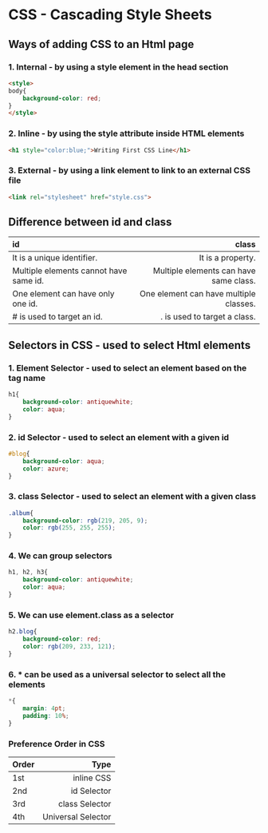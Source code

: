 # CSS - Cascading Style Sheets
## Ways of adding CSS to an Html page
### 1. Internal - by using a style element in the head section
```html
<style>
body{
    background-color: red;
}
</style>
```
### 2. Inline - by using the style attribute inside HTML elements
```html
<h1 style="color:blue;">Writing First CSS Line</h1>
```
### 3. External - by using a link element to link to an external CSS file
```html
<link rel="stylesheet" href="style.css">
```
## Difference between id and class
|id|class|
| :---|---: |
|It is a unique identifier.|It is a property.|
|Multiple elements cannot have same id.|Multiple elements can have same class.|
|One element can have only one id.|One element can have multiple classes.|
|# is used to target an id.|. is used to target a class.|
## Selectors in CSS - used to select Html elements
### 1. Element Selector - used to select an element based on the tag name
```css
h1{
    background-color: antiquewhite;
    color: aqua;
}
```
### 2. id Selector - used to select an element with a given id
```css
#blog{
    background-color: aqua;
    color: azure;
}
```
### 3. class Selector - used to select an element with a given class
```css
.album{
    background-color: rgb(219, 205, 9);
    color: rgb(255, 255, 255);
}
```
### 4. We can group selectors 
```css
h1, h2, h3{
    background-color: antiquewhite;
    color: aqua;
}
```
### 5. We can use element.class as a selector
```css
h2.blog{
    background-color: red;
    color: rgb(209, 233, 121);
}
```
### 6. * can be used as a universal selector to select all the elements
```css
*{
    margin: 4pt;
    padding: 10%;
}
```
### Preference Order in CSS
|Order|Type|
|:--|--:|
|1st|inline CSS|
|2nd|id Selector|
|3rd|class Selector|
|4th|Universal Selector|